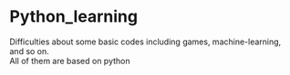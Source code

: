 # Python_learning
Difficulties about some basic codes including  games, machine-learning, and so on.  
All of them are based on python
